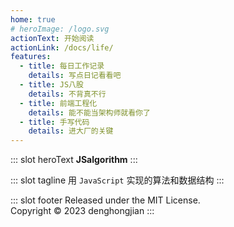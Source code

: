 ```yaml
---
home: true
# heroImage: /logo.svg
actionText: 开始阅读
actionLink: /docs/life/
features:
  - title: 每日工作记录
    details: 写点日记看看吧
  - title: JS八股
    details: 不背真不行
  - title: 前端工程化
    details: 能不能当架构师就看你了
  - title: 手写代码
    details: 进大厂的关键
---
```


::: slot heroText
<b class="gradient">JSalgorithm</b>
:::

::: slot tagline
用 `JavaScript` 实现的算法和数据结构
:::

::: slot footer
Released under the MIT License.<br>
Copyright © 2023 denghongjian
:::
